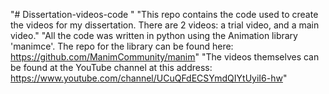 "# Dissertation-videos-code
" 
"This repo contains the code used to create the videos for my dissertation. There are 2 videos: a trial video, and a main video."
"All the code was written in python using the Animation library 'manimce'. The repo for the library can be found here: https://github.com/ManimCommunity/manim"
"The videos themselves can be found at the YouTube channel at this address: https://www.youtube.com/channel/UCuQFdECSYmdQIYtUyiI6-hw"
